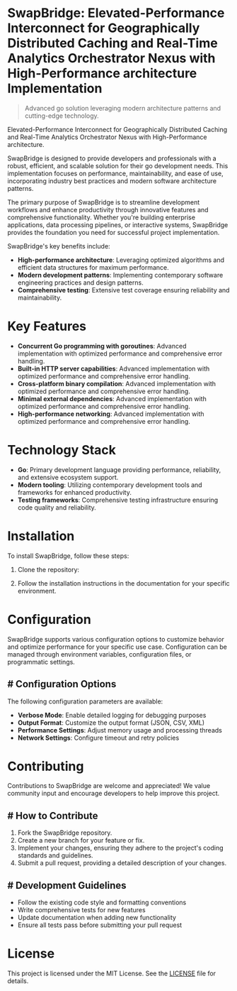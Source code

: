 <!-- fallback_SwapBridge_20251020181753_18602 -->

# SwapBridge: Elevated-Performance Interconnect for Geographically Distributed Caching and Real-Time Analytics Orchestrator Nexus with High-Performance architecture Implementation
> Advanced go solution leveraging modern architecture patterns and cutting-edge technology.

Elevated-Performance Interconnect for Geographically Distributed Caching and Real-Time Analytics Orchestrator Nexus with High-Performance architecture.

SwapBridge is designed to provide developers and professionals with a robust, efficient, and scalable solution for their go development needs. This implementation focuses on performance, maintainability, and ease of use, incorporating industry best practices and modern software architecture patterns.

The primary purpose of SwapBridge is to streamline development workflows and enhance productivity through innovative features and comprehensive functionality. Whether you're building enterprise applications, data processing pipelines, or interactive systems, SwapBridge provides the foundation you need for successful project implementation.

SwapBridge's key benefits include:

* **High-performance architecture**: Leveraging optimized algorithms and efficient data structures for maximum performance.
* **Modern development patterns**: Implementing contemporary software engineering practices and design patterns.
* **Comprehensive testing**: Extensive test coverage ensuring reliability and maintainability.

# Key Features

* **Concurrent Go programming with goroutines**: Advanced implementation with optimized performance and comprehensive error handling.
* **Built-in HTTP server capabilities**: Advanced implementation with optimized performance and comprehensive error handling.
* **Cross-platform binary compilation**: Advanced implementation with optimized performance and comprehensive error handling.
* **Minimal external dependencies**: Advanced implementation with optimized performance and comprehensive error handling.
* **High-performance networking**: Advanced implementation with optimized performance and comprehensive error handling.

# Technology Stack

* **Go**: Primary development language providing performance, reliability, and extensive ecosystem support.
* **Modern tooling**: Utilizing contemporary development tools and frameworks for enhanced productivity.
* **Testing frameworks**: Comprehensive testing infrastructure ensuring code quality and reliability.

# Installation

To install SwapBridge, follow these steps:

1. Clone the repository:


2. Follow the installation instructions in the documentation for your specific environment.

# Configuration

SwapBridge supports various configuration options to customize behavior and optimize performance for your specific use case. Configuration can be managed through environment variables, configuration files, or programmatic settings.

## # Configuration Options

The following configuration parameters are available:

* **Verbose Mode**: Enable detailed logging for debugging purposes
* **Output Format**: Customize the output format (JSON, CSV, XML)
* **Performance Settings**: Adjust memory usage and processing threads
* **Network Settings**: Configure timeout and retry policies

# Contributing

Contributions to SwapBridge are welcome and appreciated! We value community input and encourage developers to help improve this project.

## # How to Contribute

1. Fork the SwapBridge repository.
2. Create a new branch for your feature or fix.
3. Implement your changes, ensuring they adhere to the project's coding standards and guidelines.
4. Submit a pull request, providing a detailed description of your changes.

## # Development Guidelines

* Follow the existing code style and formatting conventions
* Write comprehensive tests for new features
* Update documentation when adding new functionality
* Ensure all tests pass before submitting your pull request

# License

This project is licensed under the MIT License. See the [LICENSE](https://github.com/Lyche6666/SwapBridge/blob/main/LICENSE) file for details.
